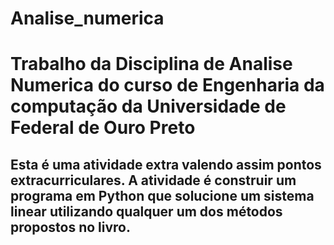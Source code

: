 # Analise_numerica

<h1>Trabalho da Disciplina de Analise Numerica do curso de Engenharia da computação da Universidade de Federal de Ouro Preto</h1>
<h2>Esta é uma atividade extra valendo assim pontos extracurriculares. A atividade é construir um programa em Python que solucione um sistema linear utilizando qualquer um dos métodos propostos no livro.</h2>
